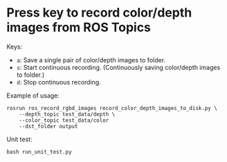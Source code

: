 # Press key to record color/depth images from ROS Topics

Keys:
* `a`: Save a single pair of color/depth images to folder.
* `s`: Start continuous recording. (Continuously saving color/depth images to folder.)
* `d`: Stop continuous recording.

Example of usage:
```
rosrun ros_record_rgbd_images record_color_depth_images_to_disk.py \
    --depth_topic test_data/depth \
    --color_topic test_data/color
    --dst_folder output
```

Unit test:
```
bash run_unit_test.py
```